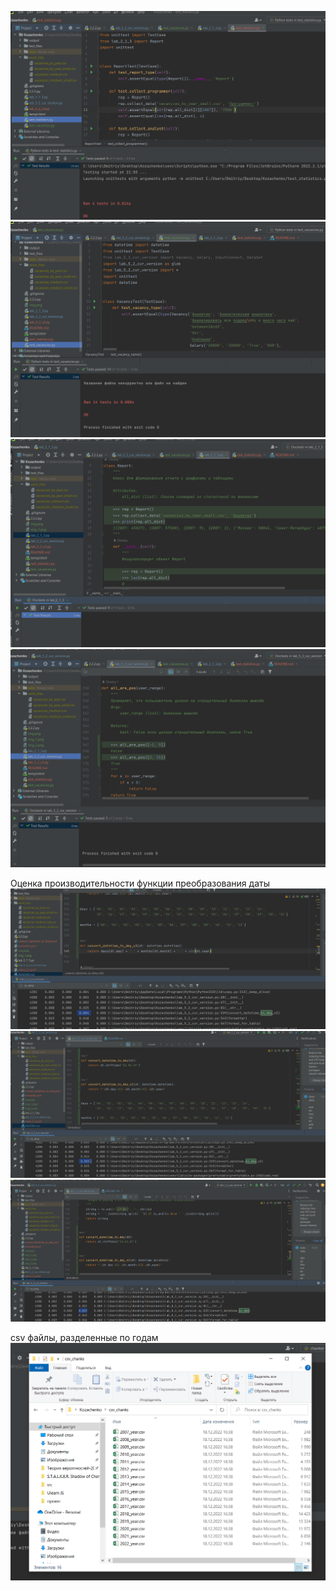 ![img.png](img/img.png)
![img_1.png](img/img_1.png)
![img_2.png](img/img_2.png)
![img_3.png](img/img_3.png)

Оценка производительности функции преобразования даты
![img_4.png](img/img_4.png)
![img_5.png](img/img_5.png)
![img_6.png](img/img_6.png)

csv файлы, разделенные по годам
![img_7.png](img/img_7.png)